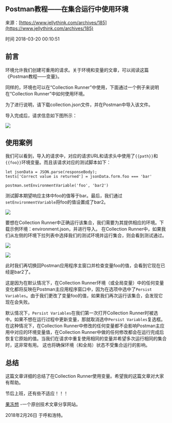 ## Postman教程——在集合运行中使用环境

来源：[https://www.jellythink.com/archives/185](https://www.jellythink.com/archives/185)

时间 2018-03-20 00:10:51

 
## 前言
 
环境允许我们创建可重用的请求。关于环境和变量的文章，可以阅读这篇《Postman教程——变量》。
 
同样的，环境也可以在“Collection Runner”中使用，下面通过一个例子来说明在“Collection Runner”中如何使用环境。
 
为了进行说明，请下载collection.json文件，并在Postman中导入该文件。
 
导入完成后，请求信息如下图所示：
 
![][0]
 
## 使用案例
 
我们可以看到，导入的请求中，对应的请求URL和请求头中使用了`{{path}}`和`{{foo}}`环境变量。而且该请求对应的测试脚本如下：
 
```LANG
let jsonData = JSON.parse(responseBody);
tests['Correct value is returned'] = jsonData.form.foo === 'bar'

postman.setEnvironmentVariable('foo', 'bar2')
```
 
测试脚本期望响应主体中foo的值等于bar。最后，我们通过`setEnvironmentVariable`将foo的值设置成了bar2。
 
![][1]
 
要想在Collection Runner中正确运行该集合，我们需要为其提供相应的环境。下载示例环境：environment.json，并进行导入。 在Collection Runner中，如果我们从左侧的环境下拉列表中选择我们的测试环境并运行集合，则会看到测试通过。
 
![][2]
 
![][3]
 
此时我们再切换回Postman应用程序主窗口并检查变量foo的值，会看到它现在已经是bar2了。
 
这是因为在默认情况下，在Collection Runner环境（或全局变量）中的任何变量变化都将反映在Postman主应用程序窗口中，因为在选项中选中了`Persist Variables`。由于我们更改了变量foo的值，如果我们再次运行该集合，会发现它现在会失败。
 
默认情况下，`Persist Variables`在我们第一次打开Collection Runner时被选中。如果不想在运行过程中更新变量，那就取消选中`Persist Variables`复选框。在这种情况下，在Collection Runner中修改的任何变量都不会影响Postman主应用中对应的环境变量值，在Collection Runner中做的任何修改都会在运行完成后恢复它原始的值。当我们在请求中重复使用相同的变量并希望多次运行相同的集合时，这非常有用。 这也将确保环境（和全局）状态不受集合运行的影响。
 
## 总结
 
这篇文章详细的总结了在Collection Runner使用变量。希望我的这篇文章对大家有帮助。
 
节后上班，还有些不适应！！！
 
[果冻想][4] -一个原创技术文章分享网站。
 
2018年2月26日 于呼和浩特。
 


[4]: https://www.jellythink.coim
[0]: ./img/rmURvaN.png 
[1]: ./img/7v6vUvf.png 
[2]: ./img/IR7vMz3.png 
[3]: ./img/QVjm2eq.png 